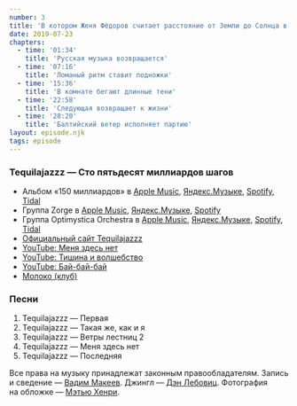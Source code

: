 ```yaml
---
number: 3
title: 'В котором Женя Фёдоров считает расстояние от Земли до Солнца в шагах'
date: 2019-07-23
chapters:
  - time: '01:34'
    title: 'Русская музыка возвращается'
  - time: '07:16'
    title: 'Ломаный ритм ставит подножки'
  - time: '15:36'
    title: 'В комнате бегают длинные тени'
  - time: '22:58'
    title: 'Следующая возвращает к жизни'
  - time: '28:20'
    title: 'Балтийский ветер исполняет партию'
layout: episode.njk
tags: episode
---
```


### Tequilajazzz — Сто пятьдесят миллиардов шагов

- Альбом «150 миллиардов» в
  [Apple Music](https://music.apple.com/album/1353037132),
  [Яндекс.Музыке](https://music.yandex.ru/album/58899),
  [Spotify](https://open.spotify.com/album/0mzId8mr1OrxXBUP2akczf),
  [Tidal](https://tidal.com/browse/album/85242496)
- Группа Zorge в
  [Apple Music](https://music.apple.com/artist/775356202),
  [Яндекс.Музыке](https://music.yandex.ru/artist/591525),
  [Spotify](https://open.spotify.com/artist/1xkazD9FbrKQ7AsVPfinWX)
- Группа Optimystica Orchestra в
  [Apple Music](https://music.apple.com/artist/966548302),
  [Яндекс.Музыке](https://music.yandex.ru/artist/592062),
  [Spotify](https://open.spotify.com/artist/3M3PdJZlxaY2RLuF7Vl4mM),
  [Tidal](https://tidal.com/browse/artist/7574297)
- [Официальный сайт Tequilajazzz](https://tequilajazzz.band/)
- [YouTube: Меня здесь нет](https://youtu.be/CNyq9YzlIAE)
- [YouTube: Тишина и волшебство](https://youtu.be/dycnJCNqvvo)
- [YouTube: Бай-бай-бай](https://youtu.be/C2z5iQPaKqw)
- [Молоко (клуб)](https://ru.wikipedia.org/wiki/Молоко_(клуб))

### Песни

1. Tequilajazzz — Первая
2. Tequilajazzz — Такая же, как и я
3. Tequilajazzz — Ветры лестниц 2
4. Tequilajazzz — Меня здесь нет
5. Tequilajazzz — Последняя

Все права на музыку принадлежат законным правообладателям.
Запись и сведение — [Вадим Макеев](https://twitter.com/pepelsbey).
Джингл — [Дэн Лебовиц](https://www.youtube.com/channel/UC38A5qHrlc_Zgua7vL4b96w).
Фотография на обложке — [Мэтью Хенри](https://unsplash.com/photos/Gyti0PhoQjY).
